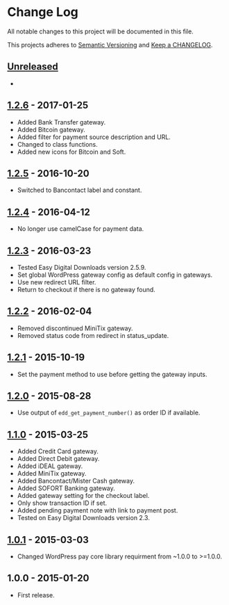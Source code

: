 # Change Log

All notable changes to this project will be documented in this file.

This projects adheres to [Semantic Versioning](http://semver.org/) and [Keep a CHANGELOG](http://keepachangelog.com/).

## [Unreleased][unreleased]
-

## [1.2.6] - 2017-01-25
- Added Bank Transfer gateway.
- Added Bitcoin gateway.
- Added filter for payment source description and URL.
- Changed to class functions.
- Added new icons for Bitcoin and Soft.

## [1.2.5] - 2016-10-20
- Switched to Bancontact label and constant.

## [1.2.4] - 2016-04-12
- No longer use camelCase for payment data.

## [1.2.3] - 2016-03-23
- Tested Easy Digital Downloads version 2.5.9.
- Set global WordPress gateway config as default config in gateways.
- Use new redirect URL filter.
- Return to checkout if there is no gateway found.

## [1.2.2] - 2016-02-04
- Removed discontinued MiniTix gateway.
- Removed status code from redirect in status_update.

## [1.2.1] - 2015-10-19
- Set the payment method to use before getting the gateway inputs. 

## [1.2.0] - 2015-08-28
- Use output of `edd_get_payment_number()` as order ID if available.

## [1.1.0] - 2015-03-25
- Added Credit Card gateway.
- Added Direct Debit gateway.
- Added iDEAL gateway.
- Added MiniTix gateway.
- Added Bancontact/Mister Cash gateway.
- Added SOFORT Banking gateway.
- Added gateway setting for the checkout label.
- Only show transaction ID if set.
- Added pending payment note with link to payment post.
- Tested on Easy Digital Downloads version 2.3.

## [1.0.1] - 2015-03-03
- Changed WordPress pay core library requirment from ~1.0.0 to >=1.0.0.

## 1.0.0 - 2015-01-20
- First release.

[unreleased]: https://github.com/wp-pay-extensions/easy-digital-downloads/compare/1.2.6...HEAD
[1.2.6]: https://github.com/wp-pay-extensions/easy-digital-downloads/compare/1.2.5...1.2.6
[1.2.5]: https://github.com/wp-pay-extensions/easy-digital-downloads/compare/1.2.4...1.2.5
[1.2.4]: https://github.com/wp-pay-extensions/easy-digital-downloads/compare/1.2.3...1.2.4
[1.2.3]: https://github.com/wp-pay-extensions/easy-digital-downloads/compare/1.2.2...1.2.3
[1.2.2]: https://github.com/wp-pay-extensions/easy-digital-downloads/compare/1.2.1...1.2.2
[1.2.1]: https://github.com/wp-pay-extensions/easy-digital-downloads/compare/1.2.0...1.2.1
[1.2.0]: https://github.com/wp-pay-extensions/easy-digital-downloads/compare/1.1.0...1.2.0
[1.1.0]: https://github.com/wp-pay-extensions/easy-digital-downloads/compare/1.0.1...1.1.0
[1.0.1]: https://github.com/wp-pay-extensions/easy-digital-downloads/compare/1.0.0...1.0.1
